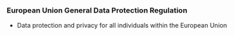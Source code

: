 ### European Union General Data Protection Regulation

- Data protection and privacy for all individuals  within the European Union
